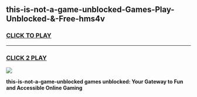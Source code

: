 
## this-is-not-a-game-unblocked-Games-Play-Unblocked-&-Free-hms4v
<h3>
<a href="https://premium76.site?title=this-is-not-a-game-unblocked&ref=24A">CLICK TO PLAY</a></h3>
<hr>

<h3>
<a href="https://premium76.site?title=this-is-not-a-game-unblocked&ref=24A">CLICK 2 PLAY</a>
  
</h3>

<a href="https://premium76.site?title=this-is-not-a-game-unblocked&ref=24A"><img src="https://clearcache.store/games.png"></a>


**this-is-not-a-game-unblocked games unblocked: Your Gateway to Fun and Accessible Online Gaming**
